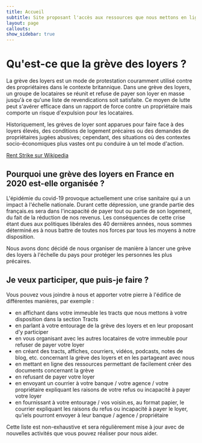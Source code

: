 ```yaml
---
title: Accueil
subtitle: Site proposant l'accès aux ressources que nous mettons en ligne dans le cadre de la grève des loyers 2020
layout: page
callouts: 
show_sidebar: true
---
```


# Qu'est-ce que la grève des loyers ?

La grève des loyers est un mode de protestation couramment utilisé contre des propriétaires dans le contexte britannique. Dans une grève des loyers, un groupe de locataires se réunit et refuse de payer son loyer en masse jusqu'à ce qu'une liste de revendications soit satisfaite. Ce moyen de lutte peut s'avérer efficace dans un rapport de force contre un propriétaire mais comporte un risque d'expulsion pour les locataires.

Historiquement, les grèves de loyer sont apparues pour faire face à des loyers élevés, des conditions de logement précaires ou des demandes de propriétaires jugées abusives; cependant, des situations où des contextes socio-économiques plus vastes ont pu conduire à un tel mode d'action.

[Rent Strike sur Wikipedia](https://en.wikipedia.org/wiki/Rent_strike)

## Pourquoi une grève des loyers en France en 2020 est-elle organisée ?

L'épidémie du covid-19 provoque actuellement une crise sanitaire qui a un impact à l'échelle nationale. Durant cette dépression, une grande partie des français.es sera dans l'incapacité de payer tout ou partie de son logement, du fait de la réduction de nos revenus. Les conséquences de cette crise étant dues aux politiques libérales des 40 dernières années, nous sommes déterminé.es à nous battre de toutes nos forces par tous les moyens à notre disposition.

Nous avons donc décidé de nous organiser de manière à lancer une grève des loyers à l'échelle du pays pour protéger les personnes les plus précaires.

## Je veux participer, que puis-je faire ?

Vous pouvez vous joindre à nous et apporter votre pierre à l'édifice de différentes manières, par exemple :

- en affichant dans votre immeuble les tracts que nous mettons à votre disposition dans la section Tracts
- en parlant à votre entourage de la grève des loyers et en leur proposant d'y participer
- en vous organisant avec les autres locataires de votre immeuble pour refuser de payer votre loyer
- en créant des tracts, affiches, courriers, vidéos, podcasts, notes de blog, etc. concernant la grève des loyers et en les partageant avec nous
- en mettant en ligne des ressources permettant de facilement créer des documents concernant la grève
- en refusant de payer votre loyer
- en envoyant un courrier à votre banque / votre agence / votre propriétaire expliquant les raisons de votre refus ou incapacité à payer votre loyer
- en fournissant à votre entourage / vos voisin.es, au format papier, le courrier expliquant les raisons du refus ou incapacité à payer le loyer, qu'iels pourront envoyer à leur banque / agence / propriétaire

Cette liste est non-exhaustive et sera régulièrement mise à jour avec de nouvelles activités que vous pouvez réaliser pour nous aider.
